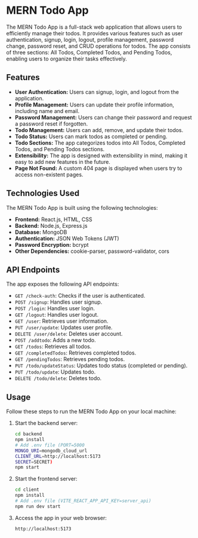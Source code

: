 # MERN Todo App

The MERN Todo App is a full-stack web application that allows users to efficiently manage their todos. It provides various features such as user authentication, signup, login, logout, profile management, password change, password reset, and CRUD operations for todos. The app consists of three sections: All Todos, Completed Todos, and Pending Todos, enabling users to organize their tasks effectively.

## Features

- **User Authentication:** Users can signup, login, and logout from the application.
- **Profile Management:** Users can update their profile information, including name and email.
- **Password Management:** Users can change their password and request a password reset if forgotten.
- **Todo Management:** Users can add, remove, and update their todos.
- **Todo Status:** Users can mark todos as completed or pending.
- **Todo Sections:** The app categorizes todos into All Todos, Completed Todos, and Pending Todos sections.
- **Extensibility:** The app is designed with extensibility in mind, making it easy to add new features in the future.
- **Page Not Found:** A custom 404 page is displayed when users try to access non-existent pages.

## Technologies Used

The MERN Todo App is built using the following technologies:

- **Frontend:** React.js, HTML, CSS
- **Backend:** Node.js, Express.js
- **Database:** MongoDB
- **Authentication:** JSON Web Tokens (JWT)
- **Password Encryption:** bcrypt
- **Other Dependencies:** cookie-parser, password-validator, cors

## API Endpoints

The app exposes the following API endpoints:

- `GET /check-auth`: Checks if the user is authenticated.
- `POST /signup`: Handles user signup.
- `POST /login`: Handles user login.
- `GET /logout`: Handles user logout.
- `GET /user`: Retrieves user information.
- `PUT /user/update`: Updates user profile.
- `DELETE /user/delete`: Deletes user account.
- `POST /addtodo`: Adds a new todo.
- `GET /todos`: Retrieves all todos.
- `GET /completedTodos`: Retrieves completed todos.
- `GET /pendingTodos`: Retrieves pending todos.
- `PUT /todo/updateStatus`: Updates todo status (completed or pending).
- `PUT /todo/update`: Updates todo.
- `DELETE /todo/delete`: Deletes todo.

## Usage

Follow these steps to run the MERN Todo App on your local machine:

1. Start the backend server:

   ```bash
   cd backend
   npm install
   # Add .env file (PORT=5000
   MONGO_URI=mongodb_cloud_url
   CLIENT_URL=http://localhost:5173
   SECRET=SECRET)
   npm start
   ```

2. Start the frontend server:

   ```bash
   cd client
   npm install
   # Add .env file (VITE_REACT_APP_API_KEY=server_api)
   npm run dev start
   ```

3. Access the app in your web browser:

   ```bash
   http://localhost:5173
   ```
